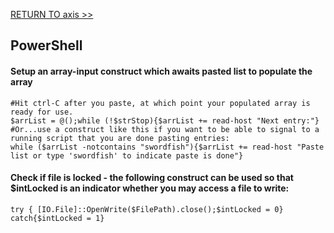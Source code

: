 [RETURN TO axis >>](http://axis.bestul.us)

## PowerShell

#### Setup an array-input construct which awaits pasted list to populate the array
```
#Hit ctrl-C after you paste, at which point your populated array is ready for use.
$arrList = @();while (!$strStop){$arrList += read-host "Next entry:"}
#Or...use a construct like this if you want to be able to signal to a running script that you are done pasting entries:
while ($arrList -notcontains "swordfish"){$arrList += read-host "Paste list or type 'swordfish' to indicate paste is done"}
```
#### Check if file is locked - the following construct can be used so that $intLocked is an indicator whether you may access a file to write:
```
try { [IO.File]::OpenWrite($FilePath).close();$intLocked = 0}
catch{$intLocked = 1}
```


